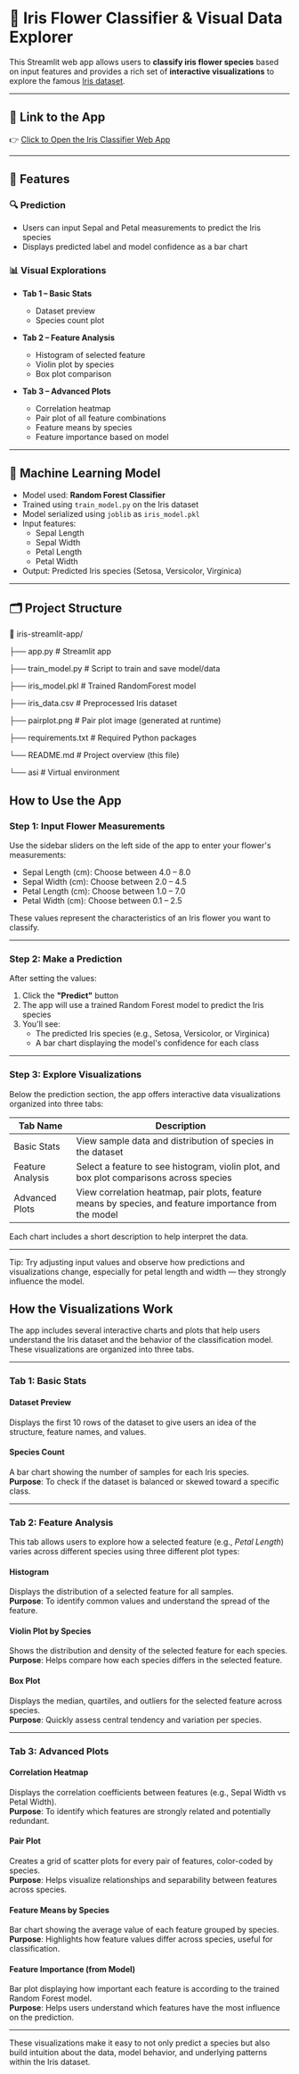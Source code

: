 # 🌼 Iris Flower Classifier & Visual Data Explorer

This Streamlit web app allows users to **classify iris flower species** based on input features and provides a rich set of **interactive visualizations** to explore the famous [Iris dataset](https://archive.ics.uci.edu/ml/datasets/iris).

---

## 🔗 Link to the App

👉 [Click to Open the Iris Classifier Web App](https://celebal-datatscience-assignement-week-7-dhglfzlcaterwtuguvwhvm.streamlit.app/)


---

## 🚀 Features

### 🔍 Prediction
- Users can input Sepal and Petal measurements to predict the Iris species
- Displays predicted label and model confidence as a bar chart

### 📊 Visual Explorations

- **Tab 1 – Basic Stats**
  - Dataset preview
  - Species count plot

- **Tab 2 – Feature Analysis**
  - Histogram of selected feature
  - Violin plot by species
  - Box plot comparison

- **Tab 3 – Advanced Plots**
  - Correlation heatmap
  - Pair plot of all feature combinations
  - Feature means by species
  - Feature importance based on model

---

## 🧠 Machine Learning Model

- Model used: **Random Forest Classifier**
- Trained using `train_model.py` on the Iris dataset
- Model serialized using `joblib` as `iris_model.pkl`
- Input features:
  - Sepal Length
  - Sepal Width
  - Petal Length
  - Petal Width
- Output: Predicted Iris species (Setosa, Versicolor, Virginica)

---

## 🗂️ Project Structure

📁 iris-streamlit-app/

├── app.py # Streamlit app

├── train_model.py # Script to train and save model/data

├── iris_model.pkl # Trained RandomForest model

├── iris_data.csv # Preprocessed Iris dataset

├── pairplot.png # Pair plot image (generated at runtime)

├── requirements.txt # Required Python packages

└── README.md # Project overview (this file)

└── asi # Virtual environment 


## How to Use the App

### Step 1: Input Flower Measurements

Use the sidebar sliders on the left side of the app to enter your flower's measurements:

- Sepal Length (cm): Choose between 4.0 – 8.0  
- Sepal Width (cm): Choose between 2.0 – 4.5  
- Petal Length (cm): Choose between 1.0 – 7.0  
- Petal Width (cm): Choose between 0.1 – 2.5  

These values represent the characteristics of an Iris flower you want to classify.

---

### Step 2: Make a Prediction

After setting the values:

1. Click the **"Predict"** button  
2. The app will use a trained Random Forest model to predict the Iris species  
3. You'll see:
   - The predicted Iris species (e.g., Setosa, Versicolor, or Virginica)
   - A bar chart displaying the model's confidence for each class

---

### Step 3: Explore Visualizations

Below the prediction section, the app offers interactive data visualizations organized into three tabs:

| Tab Name        | Description |
|-----------------|-------------|
| Basic Stats     | View sample data and distribution of species in the dataset |
| Feature Analysis| Select a feature to see histogram, violin plot, and box plot comparisons across species |
| Advanced Plots  | View correlation heatmap, pair plots, feature means by species, and feature importance from the model |

Each chart includes a short description to help interpret the data.

---

Tip: Try adjusting input values and observe how predictions and visualizations change, especially for petal length and width — they strongly influence the model.


## How the Visualizations Work

The app includes several interactive charts and plots that help users understand the Iris dataset and the behavior of the classification model. These visualizations are organized into three tabs.

---

### Tab 1: Basic Stats

#### Dataset Preview  
Displays the first 10 rows of the dataset to give users an idea of the structure, feature names, and values.

#### Species Count  
A bar chart showing the number of samples for each Iris species.  
**Purpose**: To check if the dataset is balanced or skewed toward a specific class.

---

### Tab 2: Feature Analysis

This tab allows users to explore how a selected feature (e.g., *Petal Length*) varies across different species using three different plot types:

#### Histogram  
Displays the distribution of a selected feature for all samples.  
**Purpose**: To identify common values and understand the spread of the feature.

#### Violin Plot by Species  
Shows the distribution and density of the selected feature for each species.  
**Purpose**: Helps compare how each species differs in the selected feature.

#### Box Plot  
Displays the median, quartiles, and outliers for the selected feature across species.  
**Purpose**: Quickly assess central tendency and variation per species.

---

### Tab 3: Advanced Plots

#### Correlation Heatmap  
Displays the correlation coefficients between features (e.g., Sepal Width vs Petal Width).  
**Purpose**: To identify which features are strongly related and potentially redundant.

#### Pair Plot  
Creates a grid of scatter plots for every pair of features, color-coded by species.  
**Purpose**: Helps visualize relationships and separability between features across species.

#### Feature Means by Species  
Bar chart showing the average value of each feature grouped by species.  
**Purpose**: Highlights how feature values differ across species, useful for classification.

#### Feature Importance (from Model)  
Bar plot displaying how important each feature is according to the trained Random Forest model.  
**Purpose**: Helps users understand which features have the most influence on the prediction.

---

These visualizations make it easy to not only predict a species but also build intuition about the data, model behavior, and underlying patterns within the Iris dataset.

